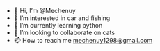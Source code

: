 - 👋 Hi, I’m @Mechenuy
- 👀 I’m interested in car and fishing
- 🌱 I’m currently learning python
- 💞️ I’m looking to collaborate on cats
- 📫 How to reach me mechenuy1298@gmail.com

<!---
Mechenuy/Mechenuy is a ✨ special ✨ repository because its `README.md` (this file) appears on your GitHub profile.
You can click the Preview link to take a look at your changes.
--->
